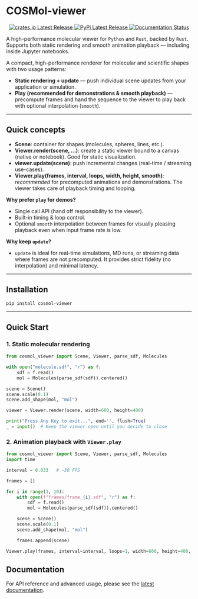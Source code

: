 # COSMol-viewer

<div align="center">
  <a href="https://crates.io/crates/cosmol_viewer">
    <img src="https://img.shields.io/crates/v/cosmol_viewer.svg" alt="crates.io Latest Release"/>
  </a>
  <a href="https://pypi.org/project/cosmol_viewer/">
    <img src="https://img.shields.io/pypi/v/cosmol_viewer.svg" alt="PyPi Latest Release"/>
  </a>
  <a href="https://cosmol-repl.github.io/COSMol-viewer">
    <img src="https://img.shields.io/badge/docs-latest-blue.svg" alt="Documentation Status"/>
  </a>
</div>

A high-performance molecular viewer for `Python` and `Rust`, backed by `Rust`.  
Supports both static rendering and smooth animation playback — including inside Jupyter notebooks. 


A compact, high-performance renderer for molecular and scientific shapes with two usage patterns:

- **Static rendering + update** — push individual scene updates from your application or simulation.
- **Play (recommended for demonstrations & smooth playback)** — precompute frames and hand the sequence to the viewer to play back with optional interpolation (`smooth`).

---

## Quick concepts

- **Scene**: container for shapes (molecules, spheres, lines, etc.).
- **Viewer.render(scene, ...)**: create a static viewer bound to a canvas (native or notebook). Good for static visualization.
- **viewer.update(scene)**: push incremental changes (real-time / streaming use-cases).
- **Viewer.play(frames, interval, loops, width, height, smooth)**: *recommended* for precomputed animations and demonstrations. The viewer takes care of playback timing and looping.

**Why prefer `play` for demos?**
- Single call API (hand off responsibility to the viewer).
- Built-in timing & loop control.
- Optional `smooth` interpolation between frames for visually pleasing playback even when input frame rate is low.

**Why keep `update`?**
- `update` is ideal for real-time simulations, MD runs, or streaming data where frames are not precomputed. It provides strict fidelity (no interpolation) and minimal latency.

---

## Installation

```sh
pip install cosmol-viewer
```

---

## Quick Start

### 1. Static molecular rendering

```python
from cosmol_viewer import Scene, Viewer, parse_sdf, Molecules

with open("molecule.sdf", "r") as f:
    sdf = f.read()
    mol = Molecules(parse_sdf(sdf)).centered()

scene = Scene()
scene.scale(0.1)
scene.add_shape(mol, "mol")

viewer = Viewer.render(scene, width=600, height=400)

print("Press Any Key to exit...", end='', flush=True)
_ = input()  # Keep the viewer open until you decide to close
```

### 2. Animation playback with `Viewer.play`

```python
from cosmol_viewer import Scene, Viewer, parse_sdf, Molecules
import time

interval = 0.033   # ~30 FPS

frames = []

for i in range(1, 10):
    with open(f"frames/frame_{i}.sdf", "r") as f:
        sdf = f.read()
        mol = Molecules(parse_sdf(sdf)).centered()

    scene = Scene()
    scene.scale(0.1)
    scene.add_shape(mol, "mol")

    frames.append(scene)

Viewer.play(frames, interval=interval, loops=1, width=600, height=400, smooth=True)
```

## Documentation

For API reference and advanced usage, please see the [latest documentation](https://cosmol-repl.github.io/COSMol-viewer).  
